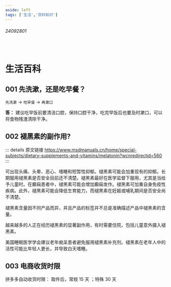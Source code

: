 ```yaml
---
aside: left
tags: ['生活','百科知识']
---
```

 
###### 24092801
 
<br/>

# 生活百科

## 001 先洗漱，还是吃早餐？

`先洗漱` -> `吃早餐` ->  `再漱口`  

**答：** 建议吃早饭前要清洁口腔，保持口腔干净，吃完早饭后也要及时漱口，可以将食物残渣清除干净。


## 002 褪黑素的副作用?

::: details 原文链接
https://www.msdmanuals.cn/home/special-subjects/dietary-supplements-and-vitamins/melatonin?wcnredirectid=560
:::

可出现头痛、头晕、恶心、嗜睡和短暂性抑郁。褪黑素可能会加重现有的抑郁。长期服用褪黑素是否安全目前还不清楚。褪黑素最好在医学监督下服用，尤其是当给予儿童时。在癫痫患者中，褪黑素可能会增加癫痫发作。褪黑素可加重自身免疫性疾病。此外，褪黑素可能会降低生育能力，而褪黑素在妊娠或哺乳期间是否安全尚不清楚。  

褪黑素含量因不同产品而异，并且产品的标签并不总是准确描述产品中褪黑素的含量。  

越来越多的人正在经历褪黑素的显著副作用，有时需要住院，包括儿童意外摄入褪黑素。  

美国睡眠医学学会建议老年痴呆患者避免服用褪黑素补充剂。褪黑素在老年人中的活性可能比年轻人更长，并导致白天嗜睡。  

## 003 电商收货时限

拼多多自动收货时限： 取件后，常规 15 天 ；特殊 30 天






